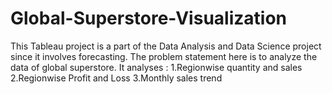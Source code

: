 # Global-Superstore-Visualization
This Tableau project is a part of the Data Analysis and Data Science project since it involves forecasting. The problem statement here is to analyze the data of global superstore.
It  analyses :
1.Regionwise quantity and sales
2.Regionwise Profit and Loss
3.Monthly sales trend 
